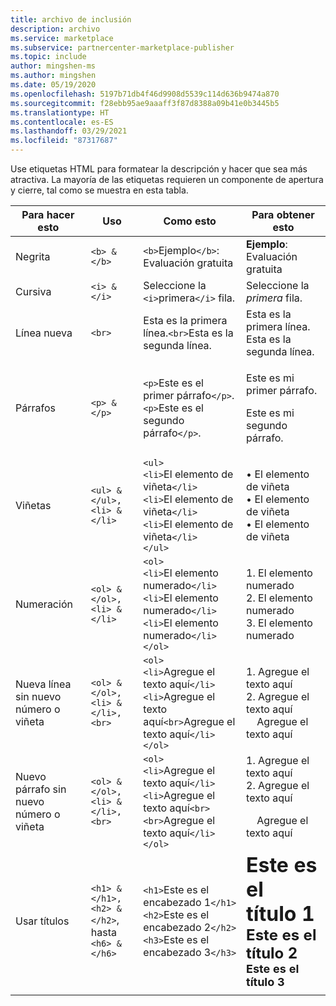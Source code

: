 ```yaml
---
title: archivo de inclusión
description: archivo
ms.service: marketplace
ms.subservice: partnercenter-marketplace-publisher
ms.topic: include
author: mingshen-ms
ms.author: mingshen
ms.date: 05/19/2020
ms.openlocfilehash: 5197b71db4f46d9908d5539c114d636b9474a870
ms.sourcegitcommit: f28ebb95ae9aaaff3f87d8388a09b41e0b3445b5
ms.translationtype: HT
ms.contentlocale: es-ES
ms.lasthandoff: 03/29/2021
ms.locfileid: "87317687"
---
```

Use etiquetas HTML para formatear la descripción y hacer que sea más atractiva. La mayoría de las etiquetas requieren un componente de apertura y cierre, tal como se muestra en esta tabla.

|   Para hacer esto  |  Uso  |  Como esto  |  Para obtener esto   |
| --- | --- | --- | --- |
|   Negrita  |  `<b> & </b>`  |  `<b>`Ejemplo`</b>`: Evaluación gratuita  |  **Ejemplo**: Evaluación gratuita   |
|   Cursiva  |  `<i> & </i>`  |  Seleccione la `<i>`primera`</i>` fila.  |  Seleccione la *primera* fila.   |
|   Línea nueva  |  `<br>`  |  Esta es la primera línea.`<br>`Esta es la segunda línea.  |  Esta es la primera línea.<br>Esta es la segunda línea.  |
|  Párrafos  |  `<p> & </p>`  |  `<p>`Este es el primer párrafo`</p>`.<br>`<p>`Este es el segundo párrafo`</p>`.   |   <p>Este es mi primer párrafo.</p><p>Este es mi segundo párrafo.</p>   |
|   Viñetas  |  `<ul> & </ul>, <li> & </li>`  |  `<ul>`<br>`<li>`El elemento de viñeta`</li>`<br>`<li>`El elemento de viñeta`</li>`<br>`<li>`El elemento de viñeta`</li>`<br>`</ul>`  |  • El elemento de viñeta<br>• El elemento de viñeta<br>• El elemento de viñeta   |
|   Numeración  |  `<ol> & </ol>, <li> & </li>`  |  `<ol>`<br>`<li>`El elemento numerado`</li>`<br>`<li>`El elemento numerado`</li>`<br>`<li>`El elemento numerado`</li>`<br>`</ol>`   |   1. El elemento numerado<br>2. El elemento numerado<br>3. El elemento numerado   |
|   Nueva línea sin nuevo número o viñeta  |  `<ol> & </ol>, <li> & </li>, <br>`  |  `<ol>`<br>`<li>`Agregue el texto aquí`</li>`<br>`<li>`Agregue el texto aquí`<br>`Agregue el texto aquí`</li>`<br>`</ol>`  |  1. Agregue el texto aquí<br>2. Agregue el texto aquí<br>&nbsp;&nbsp;&nbsp;&nbsp;Agregue el texto aquí   |
|   Nuevo párrafo sin nuevo número o viñeta  |  `<ol> & </ol>, <li> & </li>, <br>`  |  `<ol>`<br>`<li>`Agregue el texto aquí`</li>`<br>`<li>`Agregue el texto aquí`<br><br>`Agregue el texto aquí`</li>`<br>`</ol>`  |  1. Agregue el texto aquí<br>2. Agregue el texto aquí<p>&nbsp;&nbsp;&nbsp;&nbsp;Agregue el texto aquí   |
|   Usar títulos  |  `<h1> & </h1>, <h2> & </h2>`, hasta `<h6> & </h6>`  |  `<h1>`Este es el encabezado 1`</h1>`<br>`<h2>`Este es el encabezado 2`</h2>`<br>`<h3>`Este es el encabezado 3`</h3>`  |  **<font size="+3">Este es el título 1</font>**<br>**<font size="+2">Este es el título 2</font>**<br>**<font size="+1">Este es el título 3</font>**  |
| | | |
